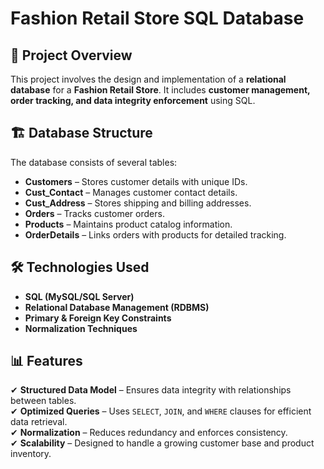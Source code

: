 # Fashion Retail Store SQL Database

## 📌 Project Overview
This project involves the design and implementation of a **relational database** for a **Fashion Retail Store**. It includes **customer management, order tracking, and data integrity enforcement** using SQL.

## 🏗️ Database Structure
The database consists of several tables:
- **Customers** – Stores customer details with unique IDs.
- **Cust_Contact** – Manages customer contact details.
- **Cust_Address** – Stores shipping and billing addresses.
- **Orders** – Tracks customer orders.
- **Products** – Maintains product catalog information.
- **OrderDetails** – Links orders with products for detailed tracking.

## 🛠️ Technologies Used
- **SQL (MySQL/SQL Server)**
- **Relational Database Management (RDBMS)**
- **Primary & Foreign Key Constraints**
- **Normalization Techniques**

## 📊 Features
✔ **Structured Data Model** – Ensures data integrity with relationships between tables.  
✔ **Optimized Queries** – Uses `SELECT`, `JOIN`, and `WHERE` clauses for efficient data retrieval.  
✔ **Normalization** – Reduces redundancy and enforces consistency.  
✔ **Scalability** – Designed to handle a growing customer base and product inventory.  


